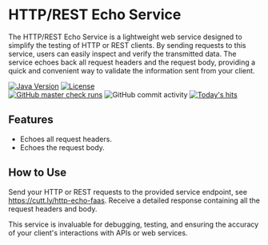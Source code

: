 # HTTP/REST Echo Service

The HTTP/REST Echo Service is a lightweight web service designed to simplify the testing of HTTP or
REST clients. By sending requests to this service, users can easily inspect and verify the
transmitted data. The service echoes back all request headers and the request body, providing a
quick and convenient way to validate the information sent from your client.

[![Java Version][java-version]][jdk-download]
[![License](https://img.shields.io/badge/license-Apache%202.0-blue.svg?style=flat)](https://www.apache.org/licenses/LICENSE-2.0.html)  
[![GitHub master check runs][github-master-check-runs]][github-master-check-runs-link]
![GitHub commit activity][github-commit-activity]
[![Today's hits][today-hits]][today-hits-link]

## Features

* Echoes all request headers.
* Echoes the request body.

## How to Use

Send your HTTP or REST requests to the provided service endpoint,
see https://cutt.ly/http-echo-faas. Receive a detailed response containing all the request headers
and body.

This service is invaluable for debugging, testing, and ensuring the accuracy of your client's
interactions with APIs or web services.

[java-version]: https://img.shields.io/static/v1?label=Java&message=11&color=blue&logoColor=E23D28

[jdk-download]: https://www.oracle.com/java/technologies/downloads/#java11

[github-master-check-runs]: https://img.shields.io/github/check-runs/vitalijr2/http-echo-faas/main

[github-master-check-runs-link]: https://github.com/vitalijr2/http-echo-faas/actions?query=branch%3Amain

[github-commit-activity]: https://img.shields.io/github/commit-activity/y/vitalijr2/http-echo-faas

[today-hits]: https://hits.sh/github.com/vitalijr2/http-echo-faas.svg?view=today-total&label=today's%20hits

[today-hits-link]: https://hits.sh/github.com/vitalijr2/http-echo-faas/
